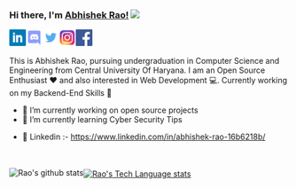 ### Hi there, I'm [Abhishek Rao!](https://abhishekrao.github.io) <img src="https://raw.githubusercontent.com/MartinHeinz/MartinHeinz/master/wave.gif" width="30px">
<a href="https://www.linkedin.com/in/abhishek-rao-16b6218b/">
  <img align="left" alt="Abhishek Rao | linkedIn" width="30px" src="https://github.com/Abhishek-Rao-191882/AbhishekRao/blob/main/Assets/linkedIn.png" />
</a>
<a href="https://www.linkedin.com/in/abhishek-rao-16b6218b/">
  <img align="left" alt="Abhishek Rao | Discord" width="30px" src="https://github.com/Abhishek-Rao-191882/AbhishekRao/blob/main/Assets/discord.png" />
</a>
<a href="https://twitter.com/Abhishe64042022">
  <img align="left" alt="Abhishek Rao | Twitter" width="30px" src="https://github.com/Abhishek-Rao-191882/AbhishekRao/blob/main/Assets/twitter.png" />
</a>
<a href="https://www.instagram.com/__me_abhishek_rao/">
  <img align="left" alt="Abhishek Rao | Instagram" width="30px" src="https://github.com/Abhishek-Rao-191882/AbhishekRao/blob/main/Assets/instagram.png" />
</a>
<a href="https://www.facebook.com/profile.php?id=100008022662032">
  <img align="left" alt="Abhishek Rao | Facebook" width="30px" src="https://github.com/Abhishek-Rao-191882/AbhishekRao/blob/main/Assets/facebook.png" />
</a>

<br>
<br>

This is Abhishek Rao, pursuing undergraduation in Computer Science and Engineering from Central University Of Haryana. 
I am an Open Source Enthusiast ❤️ and also interested in Web Development 💻. Currently working on my Backend-End Skills 🚀



- 🔭 I’m currently working on open source projects
- 🌱 I’m currently learning Cyber Security Tips
<!-- - 👯 I’m looking to collaborate on ... -->
<!-- - 🤔 I’m looking for help with ... -->
<!-- - 🔗 Portfolio Link :- https://abhishek-rao-191882.github.io/github-pages/  -->
- 📱 Linkedin :- https://www.linkedin.com/in/abhishek-rao-16b6218b/
<!-- - 💬 Ask me about ...
- 📫 How to reach me: ...
- 😄 Pronouns: ...
- ⚡ Fun fact: ... -->


<br><br>
<a href="https://github.com/Abhishek-Rao-191882/AbhishekRao">
  <img align="left" src="https://github-readme-stats.vercel.app/api?username=Abhishek-Rao-191882&show_icons=true&include_all_commits=true&theme=material-palenight" alt="Rao's github stats" />
</a>
<a href="https://github.com/Abhishek-Rao-191882/AbhishekRao">
  <img align="center" src="https://github-readme-stats.vercel.app/api/top-langs/?username=Abhishek-Rao-191882&layout=compact&theme=material-palenight" alt="Rao's Tech Language stats" />
</a>